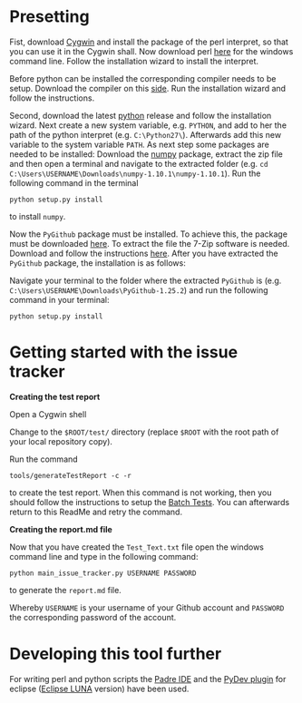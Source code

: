 Presetting
============

Fist, download [Cygwin](https://cygwin.com/install.html) and install the package of the perl interpret, so that you can use it in the Cygwin shall.
Now download perl [here](http://strawberryperl.com/) for the windows command line. Follow the installation wizard to install the interpret.

Before python can be installed the corresponding compiler needs to be setup. Download the compiler on this [side](http://aka.ms/vcpython27).
Run the installation wizard and follow the instructions.

Second, download the latest [python](https://www.python.org/downloads/windows/) release and follow the installation wizard. Next create a new system variable, e.g. `PYTHON`, and add to her the path of the python interpret (e.g. `C:\Python27\`). Afterwards add this new variable to the system variable `PATH`.
As next step some packages are needed to be installed:
Download the [numpy](http://sourceforge.net/projects/numpy/?source=typ_redirect) package, extract the zip file and then open a terminal and navigate to the extracted folder (e.g. `cd C:\Users\USERNAME\Downloads\numpy-1.10.1\numpy-1.10.1`).
Run the following command in the terminal

`python setup.py install`

to install `numpy`.

Now the `PyGithub` package must be installed. To achieve this, the package must be downloaded [here](https://pypi.python.org/pypi/PyGithub).
To extract the file the 7-Zip software is needed. Download and follow the instructions [here](http://www.7-zip.org/).
After you have extracted the `PyGithub` package, the installation is as follows:

Navigate your terminal to the folder where the extracted `PyGithub` is (e.g. `C:\Users\USERNAME\Downloads\PyGithub-1.25.2`) and run the following command in your terminal:

`python setup.py install`

Getting started with the issue tracker
============
**Creating the test report**


Open a Cygwin shell

Change to the `$ROOT/test/` directory (replace `$ROOT` with the root path of your local repository copy).


Run the command

`tools/generateTestReport -c -r`

to create the test report.
When this command is not working, then you should follow the instructions to setup the [Batch Tests](https://github.com/openETCS/modeling/blob/master/test/doc/GettingStarted.md). You can afterwards return to this ReadMe and retry the command.

**Creating the report.md file**


Now that you have created the `Test_Text.txt` file open the windows command line and type in the following command:

`python main_issue_tracker.py USERNAME PASSWORD`

to generate the `report.md` file.

Whereby `USERNAME` is your username of your Github account and `PASSWORD` the corresponding password of the account.


Developing this tool further
============

For writing perl and python scripts the [Padre IDE](http://padre.perlide.org/download.html) and the [PyDev plugin](https://www.ics.uci.edu/~pattis/common/handouts/pythoneclipsejava/eclipsepython.html) for eclipse ([Eclipse LUNA](https://eclipse.org/luna/) version) have been used.
